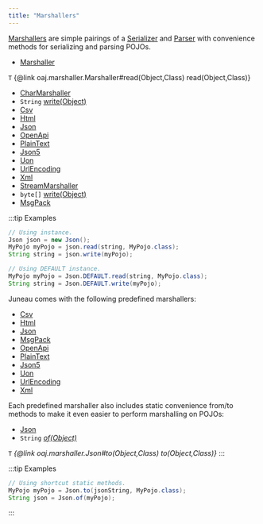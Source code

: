 ```yaml
---
title: "Marshallers"
---
```


[Marshallers](../apidocs/org/apache/juneau/marshaller/Marshaller.html) are simple pairings of a [Serializer](../apidocs/org/apache/juneau/serializer/Serializer.html)
and [Parser](../apidocs/org/apache/juneau/parser/Parser.html) with convenience methods for serializing and parsing POJOs.
- [Marshaller](../apidocs/org/apache/juneau/marshaller/Marshaller.html)

`T`  \{@link oaj.marshaller.Marshaller#read(Object,Class) read(Object,Class)\}
- [CharMarshaller](../apidocs/org/apache/juneau/marshaller/CharMarshaller.html)
- `String`  [write(Object)](../apidocs/org/apache/juneau/marshaller/CharMarshaller.html#write(Object))
- [Csv](../apidocs/org/apache/juneau/marshaller/Csv.html)
- [Html](../apidocs/org/apache/juneau/marshaller/Html.html)
- [Json](../apidocs/org/apache/juneau/marshaller/Json.html)
- [OpenApi](../apidocs/org/apache/juneau/marshaller/OpenApi.html)
- [PlainText](../apidocs/org/apache/juneau/marshaller/PlainText.html)
- [Json5](../apidocs/org/apache/juneau/marshaller/Json5.html)
- [Uon](../apidocs/org/apache/juneau/marshaller/Uon.html)
- [UrlEncoding](../apidocs/org/apache/juneau/marshaller/UrlEncoding.html)
- [Xml](../apidocs/org/apache/juneau/marshaller/Xml.html)
- [StreamMarshaller](../apidocs/org/apache/juneau/marshaller/StreamMarshaller.html)
- `byte[]`  [write(Object)](../apidocs/org/apache/juneau/marshaller/StreamMarshaller.html#write(Object))
- [MsgPack](../apidocs/org/apache/juneau/marshaller/MsgPack.html)

:::tip Examples


```java
// Using instance.
Json json = new Json();
MyPojo myPojo = json.read(string, MyPojo.class);
String string = json.write(myPojo);
```


```java
// Using DEFAULT instance.
MyPojo myPojo = Json.DEFAULT.read(string, MyPojo.class);
String string = Json.DEFAULT.write(myPojo);
```


Juneau comes with the following predefined marshallers:
- [Csv](../apidocs/org/apache/juneau/marshaller/Csv.html)
- [Html](../apidocs/org/apache/juneau/marshaller/Html.html)
- [Json](../apidocs/org/apache/juneau/marshaller/Json.html)
- [MsgPack](../apidocs/org/apache/juneau/marshaller/MsgPack.html)
- [OpenApi](../apidocs/org/apache/juneau/marshaller/OpenApi.html)
- [PlainText](../apidocs/org/apache/juneau/marshaller/PlainText.html)
- [Json5](../apidocs/org/apache/juneau/marshaller/Json5.html)
- [Uon](../apidocs/org/apache/juneau/marshaller/Uon.html)
- [UrlEncoding](../apidocs/org/apache/juneau/marshaller/UrlEncoding.html)
- [Xml](../apidocs/org/apache/juneau/marshaller/Xml.html)

Each predefined marshaller also includes static convenience from/to methods to make it even easier to
perform marshalling on POJOs:
- [Json](../apidocs/org/apache/juneau/marshaller/Json.html)
- `String`  *[of(Object)](../apidocs/org/apache/juneau/marshaller/Json.html#of(Object))*

`T`  *\{@link oaj.marshaller.Json#to(Object,Class) to(Object,Class)\}*
:::

:::tip Examples


```java
// Using shortcut static methods.
MyPojo myPojo = Json.to(jsonString, MyPojo.class);
String json = Json.of(myPojo);

```

:::
